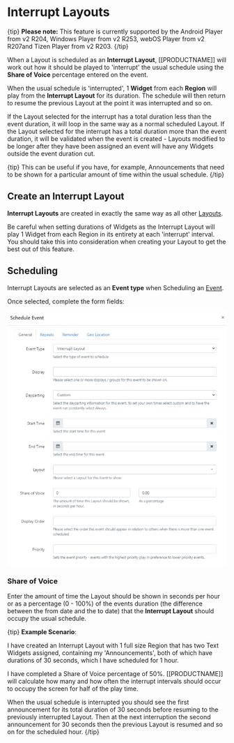 <!--toc=layouts-->

# Interrupt Layouts

{tip}
**Please note:** This feature is currently supported by the Android Player from v2 R204, Windows Player from v2 R253, webOS Player from v2 R207and Tizen Player from v2 R203.
{/tip}

When a Layout is scheduled as an **Interrupt Layout**, [[PRODUCTNAME]] will work out how it should be played to 'interrupt'  the usual schedule using the **Share of Voice** percentage entered on the event.

When the usual schedule is 'interrupted', 1 **Widget** from each **Region** will play from the **Interrupt Layout** for its duration. The schedule will then return to resume the previous Layout at the point it was interrupted and so on.

If the Layout selected for the interrupt has a total duration less than the event duration, it will loop in the same way as a normal scheduled Layout. If the Layout selected for the interrupt has a total duration more than the event duration, it will be validated when the event is created - Layouts modified to be longer after they have been assigned an event will have any Widgets outside the event duration cut.

{tip}
This can be useful if you have, for example, Announcements that need to be shown for a particular amount of time within the usual schedule.
{/tip}

## Create an Interrupt Layout

**Interrupt Layouts** are created in exactly the same way as all other [Layouts](layouts.html). 

Be careful when setting durations of Widgets as the Interrupt Layout will play 1 Widget from each Region in its entirety at each 'interrupt' interval. You should take this into consideration when creating your Layout to get the best out of this feature. 

## Scheduling

Interrupt Layouts are selected as an **Event type** when Scheduling an [Event](scheduling_events.html).

Once selected, complete the form fields:

![Interrupt Layout](img/v3_layouts_schedule_interrupt.png)



### Share of Voice

Enter the amount of time the Layout should be shown in seconds per hour or as a percentage (0 - 100%) of the events duration (the difference between the from date and the to date) that the **Interrupt Layout** should occupy the usual schedule.

{tip}
**Example Scenario**:

I have created an Interrupt Layout with 1 full size Region that has two Text Widgets assigned, containing my 'Announcements', both of which have durations of 30 seconds, which I have scheduled for 1 hour.

I have completed a Share of Voice percentage of 50%. [[PRODUCTNAME]] will calculate how many and how often the interrupt intervals should occur to occupy the screen for half of the play time.

When the usual schedule is interrupted you should see the first announcement for its total duration of 30 seconds before resuming to the previously interrupted Layout. Then at the next interruption the second announcement for 30 seconds then the previous Layout is resumed and so on for the scheduled hour.
{/tip}

